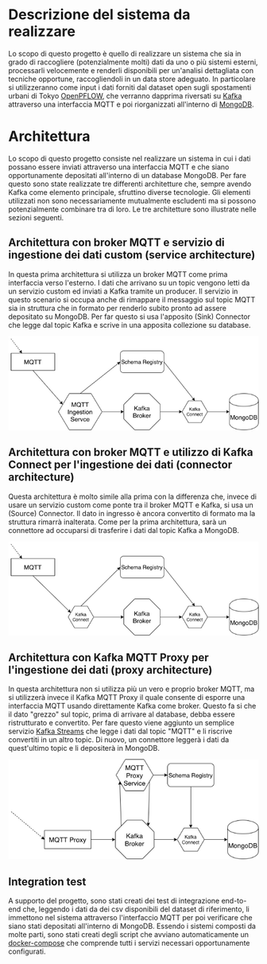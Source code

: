 # Descrizione del sistema da realizzare

Lo scopo di questo progetto è quello di realizzare un sistema che sia in grado di raccogliere (potenzialmente molti) dati da uno o più sistemi esterni, processarli velocemente e renderli disponibili per un'analisi dettagliata con tecniche opportune, raccogliendoli in un data store adeguato. In particolare si utilizzeranno come input i dati forniti dal dataset open sugli spostamenti urbani di Tokyo [OpenPFLOW](https://github.com/sekilab/OpenPFLOW), che verranno dapprima riversati su [Kafka](https://kafka.apache.org/) attraverso una interfaccia MQTT e poi riorganizzati all'interno di [MongoDB](https://www.mongodb.com/).

# Architettura

Lo scopo di questo progetto consiste nel realizzare un sistema in cui i dati possano essere inviati attraverso una interfaccia MQTT e che siano opportunamente depositati all'interno di un database MongoDB. Per fare questo sono state realizzate tre differenti architetture che, sempre avendo Kafka come elemento principale, sfruttino diverse tecnologie. Gli elementi utilizzati non sono necessariamente mutualmente escludenti ma si possono potenzialmente combinare tra di loro. Le tre architetture sono illustrate nelle sezioni seguenti.

## Architettura con broker MQTT e servizio di ingestione dei dati custom (service architecture)
In questa prima architettura si utilizza un broker MQTT come prima interfaccia verso l'esterno. I dati che arrivano su un topic vengono letti da un servizio custom ed inviati a Kafka tramite un producer. Il servizio in questo scenario si occupa anche di rimappare il messaggio sul topic MQTT sia in struttura che in formato per renderlo subito pronto ad assere depositato su MongoDB. Per far questo si usa l'apposito (Sink) Connector che legge dal topic Kafka e scrive in una apposita collezione su database.

![Architettura](service-architecture.png)

## Architettura con broker MQTT e utilizzo di Kafka Connect per l'ingestione dei dati (connector architecture)
Questa architettura è molto simile alla prima con la differenza che, invece di usare un servizio custom come ponte tra il broker MQTT e Kafka, si usa un (Source) Connector. Il dato in ingresso è ancora convertito di formato ma la struttura rimarrà inalterata. Come per la prima architettura, sarà un connettore ad occuparsi di trasferire i dati dal topic Kafka a MongoDB. 

![Architettura](connector-architecture.png)

## Architettura con Kafka MQTT Proxy per l'ingestione dei dati (proxy architecture)
In questa architettura non si utilizza più un vero e proprio broker MQTT, ma si utilizzerà invece il Kafka MQTT Proxy il quale consente di esporre una interfaccia MQTT usando direttamente Kafka come broker. Questo fa si che il dato "grezzo" sul topic, prima di arrivare al database, debba essere ristrutturato e convertito. Per fare questo viene aggiunto un semplice servizio [Kafka Streams](https://kafka.apache.org/documentation/streams/) che legge i dati dal topic "MQTT" e li riscrive convertiti in un altro topic. Di nuovo, un connettore leggerà i dati da quest'ultimo topic e li depositerà in MongoDB.

![Architettura](proxy-architecture.png)

## Integration test

A supporto del progetto, sono stati creati dei test di integrazione end-to-end che, leggendo i dati da dei csv disponibili del dataset di riferimento, li immettono nel sistema attraverso l'interfaccio MQTT per poi verificare che siano stati depositati all'interno di MongoDB. Essendo i sistemi composti da molte parti, sono stati creati degli script che avviano automaticamente un [docker-compose](https://docs.docker.com/compose/) che comprende tutti i servizi necessari opportunamente configurati. 
